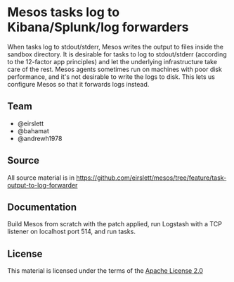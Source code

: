 # Mesos tasks log to Kibana/Splunk/log forwarders

When tasks log to stdout/stderr, Mesos writes the output to files inside the sandbox directory. It is desirable for tasks to log to stdout/stderr (according to the 12-factor app principles) and let the underlying infrastructure take care of the rest. Mesos agents sometimes run on machines with poor disk performance, and it's not desirable to write the logs to disk. This lets us configure Mesos so that it forwards logs instead.

## Team

- @eirslett
- @bahamat
- @andrewh1978

## Source

All source material is in https://github.com/eirslett/mesos/tree/feature/task-output-to-log-forwarder

## Documentation

Build Mesos from scratch with the patch applied, run Logstash with a TCP listener on localhost port 514, and run tasks.

## License

This material is licensed under the terms of the [Apache License 2.0](http://www.apache.org/licenses/LICENSE-2.0)
